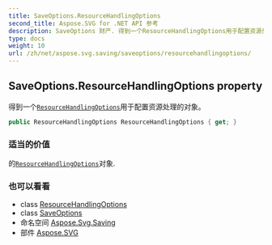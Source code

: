 ```yaml
---
title: SaveOptions.ResourceHandlingOptions
second_title: Aspose.SVG for .NET API 参考
description: SaveOptions 财产. 得到一个ResourceHandlingOptions用于配置资源处理的对象
type: docs
weight: 10
url: /zh/net/aspose.svg.saving/saveoptions/resourcehandlingoptions/
---
```

## SaveOptions.ResourceHandlingOptions property

得到一个[`ResourceHandlingOptions`](../../resourcehandlingoptions/)用于配置资源处理的对象。

```csharp
public ResourceHandlingOptions ResourceHandlingOptions { get; }
```

### 适当的价值

的[`ResourceHandlingOptions`](../../resourcehandlingoptions/)对象.

### 也可以看看

* class [ResourceHandlingOptions](../../resourcehandlingoptions/)
* class [SaveOptions](../)
* 命名空间 [Aspose.Svg.Saving](../../saveoptions/)
* 部件 [Aspose.SVG](../../../)


